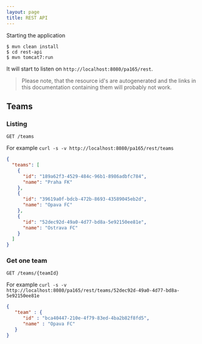 ```yaml
---
layout: page
title: REST API
---
```


Starting the application

```
$ mvn clean install
$ cd rest-api
$ mvn tomcat7:run
```

It will start to listen on `http://localhost:8080/pa165/rest`.

> Please note, that the resource id's are autogenerated and the links in this documentation containing them will probably not work.

## Teams

### Listing

```
GET /teams
```

For example `curl -s -v http://localhost:8080/pa165/rest/teams`

```json
{
  "teams": [
    {
      "id": "189a62f3-4529-484c-96b1-8986adbfc784",
      "name": "Praha FK"
    },
    {
      "id": "39619a0f-bdcb-472b-8693-43589045eb2d",
      "name": "Opava FC"
    },
    {
      "id": "52dec92d-49a0-4d77-bd8a-5e92150ee81e",
      "name": "Ostrava FC"
    }
  ]
}
```

### Get one team

```
GET /teams/{teamId}
```

For example `curl -s -v http://localhost:8080/pa165/rest/teams/52dec92d-49a0-4d77-bd8a-5e92150ee81e`

```json
{
   "team" : {
      "id" : "bca40447-210e-4f79-83ed-4ba2b82f8fd5",
      "name" : "Opava FC"
   }
}
```

